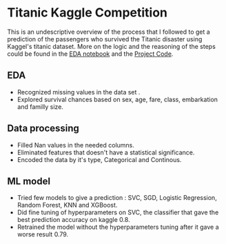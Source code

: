 # Titanic Kaggle Competition

This is an undescriptive overview of the process that I followed to get a prediction of the passengers who survived the Titanic disaster using Kaggel's titanic dataset.
More on the logic and the reasoning of the steps could be found in the [EDA notebook](https://github.com/yona-av/titanic_kaggle/blob/main/EDA_notebook.ipynb) and the [Project Code](https://github.com/yona-av/titanic_kaggle/blob/main/project_code.ipynb).

## EDA 
- Recognized missing values in the data set .
- Explored survival chances based on sex, age, fare, class, embarkation and familly size.


## Data processing 
- Filled Nan values in the needed columns.
- Eliminated features that doesn't have a statistical significance.
- Encoded the data by it's type, Categorical and Continous.



## ML model
- Tried few models to give a prediction : SVC, SGD, Logistic Regression, Random Forest, KNN and XGBoost.
- Did fine tuning of hyperparameters on SVC, the classifier that gave the best prediction accuracy on kaggle 0.8.
- Retrained the model without the hyperparameters  tuning after it gave a worse result 0.79.

